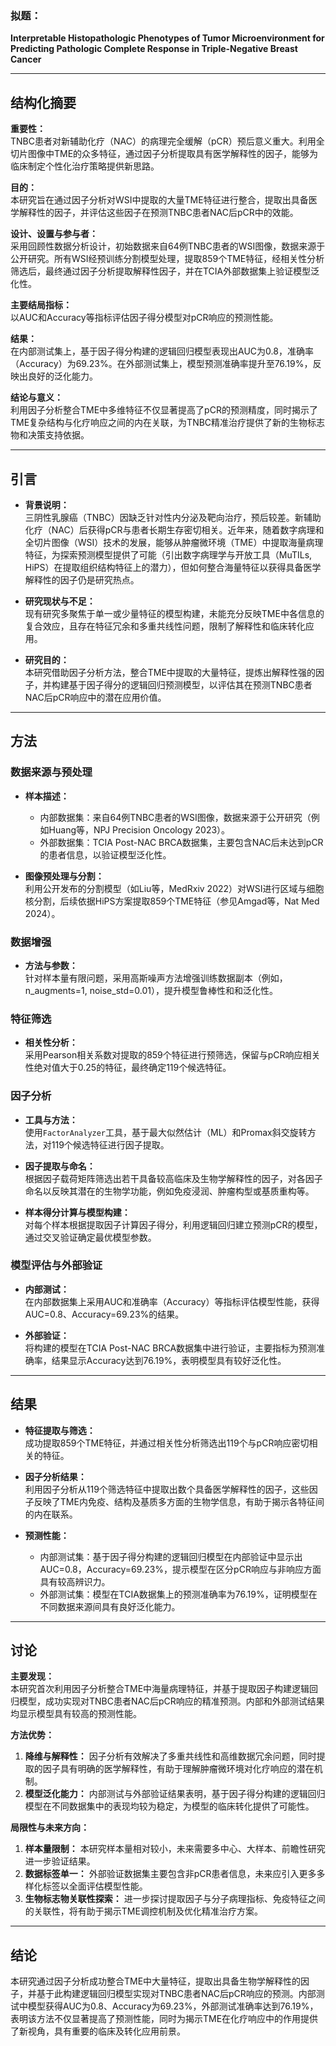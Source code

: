 ### **拟题：**  
**Interpretable Histopathologic Phenotypes of Tumor Microenvironment for Predicting Pathologic Complete Response in Triple-Negative Breast Cancer**

---

## 结构化摘要

**重要性：**  
TNBC患者对新辅助化疗（NAC）的病理完全缓解（pCR）预后意义重大。利用全切片图像中TME的众多特征，通过因子分析提取具有医学解释性的因子，能够为临床制定个性化治疗策略提供新思路。

**目的：**  
本研究旨在通过因子分析对WSI中提取的大量TME特征进行整合，提取出具备医学解释性的因子，并评估这些因子在预测TNBC患者NAC后pCR中的效能。

**设计、设置与参与者：**  
采用回顾性数据分析设计，初始数据来自64例TNBC患者的WSI图像，数据来源于公开研究。所有WSI经预训练分割模型处理，提取859个TME特征，经相关性分析筛选后，最终通过因子分析提取解释性因子，并在TCIA外部数据集上验证模型泛化性。

**主要结局指标：**  
以AUC和Accuracy等指标评估因子得分模型对pCR响应的预测性能。

**结果：**  
在内部测试集上，基于因子得分构建的逻辑回归模型表现出AUC为0.8，准确率（Accuracy）为69.23%。在外部测试集上，模型预测准确率提升至76.19%，反映出良好的泛化能力。

**结论与意义：**  
利用因子分析整合TME中多维特征不仅显著提高了pCR的预测精度，同时揭示了TME复杂结构与化疗响应之间的内在关联，为TNBC精准治疗提供了新的生物标志物和决策支持依据。

---

## 引言

- **背景说明：**  
  三阴性乳腺癌（TNBC）因缺乏针对性内分泌及靶向治疗，预后较差。新辅助化疗（NAC）后获得pCR与患者长期生存密切相关。近年来，随着数字病理和全切片图像（WSI）技术的发展，能够从肿瘤微环境（TME）中提取海量病理特征，为探索预测模型提供了可能（引出数字病理学与开放工具（MuTILs, HiPS）在提取组织结构特征上的潜力），但如何整合海量特征以获得具备医学解释性的因子仍是研究热点。

- **研究现状与不足：**  
  现有研究多聚焦于单一或少量特征的模型构建，未能充分反映TME中各信息的复合效应，且存在特征冗余和多重共线性问题，限制了解释性和临床转化应用。

- **研究目的：**  
  本研究借助因子分析方法，整合TME中提取的大量特征，提炼出解释性强的因子，并构建基于因子得分的逻辑回归预测模型，以评估其在预测TNBC患者NAC后pCR响应中的潜在应用价值。

---

## 方法

### 数据来源与预处理

- **样本描述：**  
  - 内部数据集：来自64例TNBC患者的WSI图像，数据来源于公开研究（例如Huang等，NPJ Precision Oncology 2023）。
  - 外部数据集：TCIA Post-NAC BRCA数据集，主要包含NAC后未达到pCR的患者信息，以验证模型泛化性。

- **图像预处理与分割：**  
  利用公开发布的分割模型（如Liu等，MedRxiv 2022）对WSI进行区域与细胞核分割，后续依据HiPS方案提取859个TME特征（参见Amgad等，Nat Med 2024）。

### 数据增强

- **方法与参数：**  
  针对样本量有限问题，采用高斯噪声方法增强训练数据副本（例如，n_augments=1, noise_std=0.01），提升模型鲁棒性和和泛化性。
  
### 特征筛选
- **相关性分析：**  
  采用Pearson相关系数对提取的859个特征进行预筛选，保留与pCR响应相关性绝对值大于0.25的特征，最终确定119个候选特征。

### 因子分析

- **工具与方法：**  
  使用`FactorAnalyzer`工具，基于最大似然估计（ML）和Promax斜交旋转方法，对119个候选特征进行因子提取。
  
- **因子提取与命名：**  
  根据因子载荷矩阵筛选出若干具备较高临床及生物学解释性的因子，对各因子命名以反映其潜在的生物学功能，例如免疫浸润、肿瘤构型或基质重构等。

- **样本得分计算与模型构建：**  
  对每个样本根据提取因子计算因子得分，利用逻辑回归建立预测pCR的模型，通过交叉验证确定最优模型参数。

### 模型评估与外部验证

- **内部测试：**  
  在内部数据集上采用AUC和准确率（Accuracy）等指标评估模型性能，获得AUC=0.8、Accuracy=69.23%的结果。
  
- **外部验证：**  
  将构建的模型在TCIA Post-NAC BRCA数据集中进行验证，主要指标为预测准确率，结果显示Accuracy达到76.19%，表明模型具有较好泛化性。

---

## 结果

- **特征提取与筛选：**  
  成功提取859个TME特征，并通过相关性分析筛选出119个与pCR响应密切相关的特征。
  
- **因子分析结果：**  
  利用因子分析从119个筛选特征中提取出数个具备医学解释性的因子，这些因子反映了TME内免疫、结构及基质多方面的生物学信息，有助于揭示各特征间的内在联系。

- **预测性能：**  
  - 内部测试集：基于因子得分构建的逻辑回归模型在内部验证中显示出AUC=0.8，Accuracy=69.23%，提示模型在区分pCR响应与非响应方面具有较高辨识力。  
  - 外部测试集：模型在TCIA数据集上的预测准确率为76.19%，证明模型在不同数据来源间具有良好泛化能力。

---

## 讨论

**主要发现：**  
本研究首次利用因子分析整合TME中海量病理特征，并基于提取因子构建逻辑回归模型，成功实现对TNBC患者NAC后pCR响应的精准预测。内部和外部测试结果均显示模型具有较高的预测性能。

**方法优势：**  
1. **降维与解释性：** 因子分析有效解决了多重共线性和高维数据冗余问题，同时提取的因子具有明确的医学解释性，有助于理解肿瘤微环境对化疗响应的潜在机制。  
2. **模型泛化能力：** 内部测试与外部验证结果表明，基于因子得分构建的逻辑回归模型在不同数据集中的表现均较为稳定，为模型的临床转化提供了可能性。

**局限性与未来方向：**  
1. **样本量限制：** 本研究样本量相对较小，未来需要多中心、大样本、前瞻性研究进一步验证结果。  
2. **数据标签单一：** 外部验证数据集主要包含非pCR患者信息，未来应引入更多多样化标签以全面评估模型性能。  
3. **生物标志物关联性探索：** 进一步探讨提取因子与分子病理指标、免疫特征之间的关联性，将有助于揭示TME调控机制及优化精准治疗方案。

---

## 结论

本研究通过因子分析成功整合TME中大量特征，提取出具备生物学解释性的因子，并基于此构建逻辑回归模型实现对TNBC患者NAC后pCR响应的预测。内部测试中模型获得AUC为0.8、Accuracy为69.23%，外部测试准确率达到76.19%，表明该方法不仅显著提高了预测性能，同时为揭示TME在化疗响应中的作用提供了新视角，具有重要的临床及转化应用前景。
